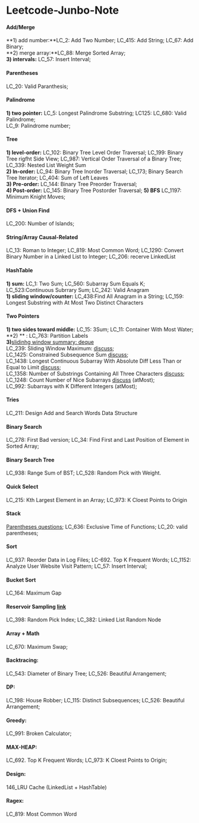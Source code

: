 # Leetcode-Junbo-Note
#### Add/Merge
**1) add number:**LC_2: Add Two Number; LC_415: Add String; LC_67: Add Binary; <br />
**2) merge array:**LC_88: Merge Sorted Array;  <br />
**3) intervals:** LC_57: Insert Interval; 

#### Parentheses
LC_20: Valid Paranthesis; 

#### Palindrome
**1) two pointer:** LC_5: Longest Palindrome Substring; LC125: LC_680: Valid Palindrome;   <br />
LC_9: Palindrome number; 

#### Tree 
**1) level-order:**  LC_102: Binary Tree Level Order Traversal; LC_199: Binary Tree rigfht Side View; LC_987: Vertical Order Traversal of a Binary Tree;  LC_339: Nested List Weight Sum<br />
**2) In-order:** LC_94: Binary Tree Inorder Traversal; LC_173; Binary Search Tree Iterator; LC_404: Sum of Left Leaves<br />
**3) Pre-order:** LC_144: Binary Tree Preorder Traversal; <br />
**4) Post-order:** LC_145: Binary Tree Postorder Traversal; 
**5) BFS** LC_1197: Minimum Knight Moves;

#### DFS + Union Find 
LC_200: Number of Islands;

#### String/Array Causal-Related
LC_13: Roman to Integer; LC_819:  Most Common Word; LC_1290:  Convert Binary Number in a Linked List to Integer; LC_206: recerve LinkedList

#### HashTable
**1) sum:** LC_1: Two Sum; LC_560: Subarray Sum Equals K; LC_523:Continuous Subrrary Sum; LC_242: Valid Anagram <br />
**1) sliding window/counter:**  LC_438:Find All Anagram in a String; LC_159:  Longest Substring with At Most Two Distinct Characters

#### Two Pointers
**1) two sides toward middle:** LC_15: 3Sum; LC_11: Container With Most Water; </br>
**2) ** : LC_763: Partition Labels </br>
**3)**[slidinhg window summary: deque ](https://leetcode.com/problems/longest-continuous-subarray-with-absolute-diff-less-than-or-equal-to-limit/discuss/609771/JavaC%2B%2BPython-Deques-O(N)) <br />
LC_239: Sliding Window Maximum:  [discuss](https://www.geeksforgeeks.org/sliding-window-maximum-maximum-of-all-subarrays-of-size-k/); <br />
LC_1425: Constrained Subsequence Sum [discuss](https://leetcode.com/problems/constrained-subsequence-sum/discuss/597751/JavaC%2B%2BPython-O(N)-Decreasing-Deque); <br />
LC_1438: Longest Continuous Subarray With Absolute Diff Less Than or Equal to Limit [discuss](https://leetcode.com/problems/longest-continuous-subarray-with-absolute-diff-less-than-or-equal-to-limit/discuss/609771/JavaC%2B%2BPython-Deques-O(N)); <br /> 
LC_1358: Number of Substrings Containing All Three Characters [discuss](https://leetcode.com/problems/number-of-substrings-containing-all-three-characters/discuss/516977/JavaC%2B%2BPython-Easy-and-Concise); <br />
LC_1248: Count Number of Nice Subarrays [discuss](https://leetcode.com/problems/count-number-of-nice-subarrays/discuss/419378/JavaC%2B%2BPython-Sliding-Window-O(1)-Space) (atMost); <br />
LC_992: Subarrays with K Different Integers (atMost);



#### Tries
LC_211: Design Add and Search Words Data Structure

#### Binary Search
LC_278: First Bad version; LC_34: Find First and Last Position of Element in Sorted Array;

#### Binary Search Tree
LC_938: Range Sum of BST; LC_528: Random Pick with Weight. 

#### Quick Select
LC_215: Kth Largest Element in an Array; LC_973: K Cloest Points to Origin

#### Stack
[Parentheses questions](#parentheses); LC_636: Exclusive Time of Functions; LC_20: valid parentheses;

#### Sort
LC_937: Reorder Data in Log Files; LC-692. Top K Frequent Words; LC_1152: Analyze User Website Visit Pattern; LC_57: Insert Interval; 

#### Bucket Sort
LC_164: Maximum Gap

#### Reservoir Sampling [link](https://zhuanlan.zhihu.com/p/29178293)
LC_398: Random Pick Index; LC_382: Linked List Random Node

####  Array + Math
LC_670: Maximum Swap;

#### Backtracing:
LC_543: Diameter of Binary Tree; LC_526: Beautiful Arrangement; 

#### DP:
LC_198: House Robber; LC_115: Distinct Subsequences; LC_526: Beautiful Arrangement; 

#### Greedy:
LC_991: Broken Calculator; 

#### MAX-HEAP:
LC_692. Top K Frequent Words; LC_973: K Cloest Points to Origin;

#### Design:
146_LRU Cache (LinkedList + HashTable)

#### Ragex:
LC_819: Most Common Word




